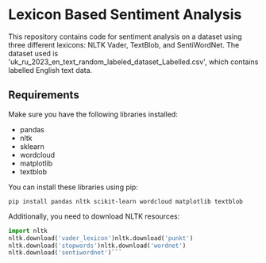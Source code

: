 # Lexicon Based Sentiment Analysis

This repository contains code for sentiment analysis on a dataset using three different lexicons: NLTK Vader, TextBlob, and SentiWordNet. The dataset used is 'uk_ru_2023_en_text_random_labeled_dataset_Labelled.csv', which contains labelled English text data.

## Requirements

Make sure you have the following libraries installed:

- pandas
- nltk
- sklearn
- wordcloud
- matplotlib
- textblob

You can install these libraries using pip:
```
pip install pandas nltk scikit-learn wordcloud matplotlib textblob
```

Additionally, you need to download NLTK resources:
```python
import nltk
nltk.download('vader_lexicon')nltk.download('punkt')
nltk.download('stopwords')nltk.download('wordnet')
nltk.download('sentiwordnet')```